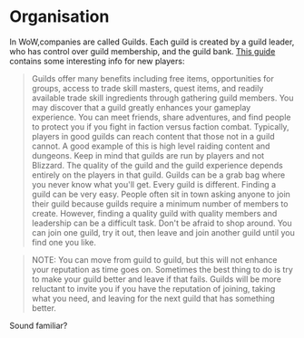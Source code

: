 # Organisation

In WoW,companies are called Guilds. Each guild is created by a guild leader, who has control over guild membership, and the guild bank. 
[This guide](https://wowpedia.fandom.com/wiki/Guild) contains some interesting info for new players:

> Guilds offer many benefits including free items, opportunities for groups, access to trade skill masters, quest items, and readily available trade skill ingredients through gathering guild members. You may discover that a guild greatly enhances your gameplay experience. You can meet friends, share adventures, and find people to protect you if you fight in faction versus faction combat. Typically, players in good guilds can reach content that those not in a guild cannot. A good example of this is high level raiding content and dungeons.
> Keep in mind that guilds are run by players and not Blizzard. The quality of the guild and the guild experience depends entirely on the players in that guild. Guilds can be a grab bag where you never know what you'll get. Every guild is different.
> Finding a guild can be very easy. People often sit in town asking anyone to join their guild because guilds require a minimum number of members to create. However, finding a quality guild with quality members and leadership can be a difficult task. Don't be afraid to shop around. You can join one guild, try it out, then leave and join another guild until you find one you like.

> NOTE: You can move from guild to guild, but this will not enhance your reputation as time goes on. Sometimes the best thing to do is try to make your guild better and leave if that fails. Guilds will be more reluctant to invite you if you have the reputation of joining, taking what you need, and leaving for the next guild that has something better. 

Sound familiar?
